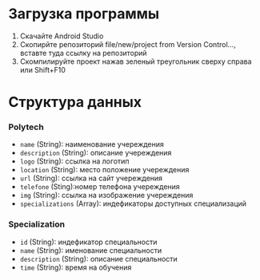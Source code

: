 # Загрузка программы
1. Скачайте Android Studio
2. Скопирйте репозиторий file/new/project from Version Control…, вставте туда ссылку на репозиторий
3. Скомпилируйте проект нажав зеленый треугольник сверху справа или Shift+F10

# Структура данных
### Polytech
- `name` (String): наименование учереждения
- `description` (String): описание учереждения
- `logo` (String): ссылка на логотип
- `location` (String): место положение учереждения
- `url` (String): ссылка на сайт учереждения
- `telefone` (Sting):номер телефона учереждения
- `img` (String): ссылка на изображение учереждения
- `specializations` (Array): индефикаторы доступных специализаций
### Specialization
- `id` (String): индефикатор специальности
- `name` (String): именование специальности
- `description` (String): описание специальности
- `time` (String): время на обучения
